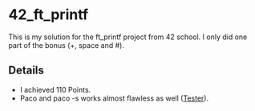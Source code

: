 # 42_ft_printf
This is my solution for the ft_printf project from 42 school.
I only did one part of the bonus (+, space and #).

## Details
- I achieved 110 Points.
- Paco and paco -s works almost flawless as well ([Tester](https://github.com/xicodomingues/francinette)).
